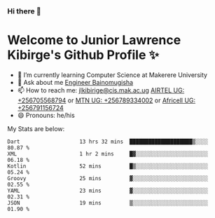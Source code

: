 ### Hi there 👋 
# Welcome to Junior Lawrence Kibirge's Github Profile ✨
 
<!--
**juniorkibirige/juniorkibirige** is a ✨ _special_ ✨ repository because its `README.md` (this file) appears on your GitHub profile.

Here are some ideas to get you started:

- 🔭 I’m currently working on ...
- 🌱 I’m currently learning ...
- 👯 I’m looking to collaborate on ...
- 🤔 I’m looking for help with ...
- 💬 Ask me about ...
- 📫 How to reach me: ...
- 😄 Pronouns: ...
- ⚡ Fun fact: ...
-->
- 🌱 I’m currently learning Computer Science at Makerere University
- 💬 Ask about me [Engineer Bainomugisha](mailto:baino@mak.ac.ug)
- 📫 How to reach me: [jlkibirige@cis.mak.ac.ug](mailto:jlkibirige@cis.mak.ac.ug) [AIRTEL UG: +256705568794](tel:+256705568794) or [MTN UG: +256789334002](tel:+256789334002) or [Africell UG: +256791156724](tel:+256791156724)
- 😄 Pronouns: he/his

My Stats are below:

<!--START_SECTION:waka-->

```text
Dart                   13 hrs 32 mins  ████████████████████▒░░░░   80.87 %
XML                    1 hr 2 mins     █▓░░░░░░░░░░░░░░░░░░░░░░░   06.18 %
Kotlin                 52 mins         █▒░░░░░░░░░░░░░░░░░░░░░░░   05.24 %
Groovy                 25 mins         ▓░░░░░░░░░░░░░░░░░░░░░░░░   02.55 %
YAML                   23 mins         ▓░░░░░░░░░░░░░░░░░░░░░░░░   02.31 %
JSON                   19 mins         ▒░░░░░░░░░░░░░░░░░░░░░░░░   01.90 %
```

<!--END_SECTION:waka-->
